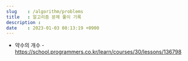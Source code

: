 ```yaml
---
slug    : /algorithm/problems
title   : 알고리즘 문제 풀이 기록
description : 
date    : 2023-01-03 08:13:19 +0900
---
```


- 약수의 개수 - https://school.programmers.co.kr/learn/courses/30/lessons/136798
